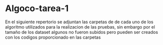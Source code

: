 # Algoco-tarea-1
En el siguiente repertorio se adjuntan las carpetas de de cada uno de los algoritmo utilizados para la realizacion de las pruebas, sin embargo por el tamaño de los dataset algunos no fueron subidos pero pueden ser creados con los codigos proporcionado en las carpetas 

